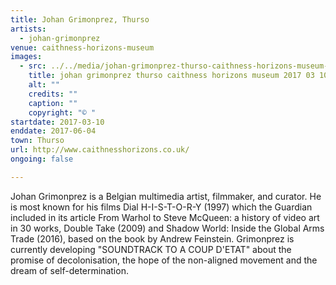 ```yaml
---
title: Johan Grimonprez, Thurso
artists:
  - johan-grimonprez
venue: caithness-horizons-museum
images:
  - src: ../../media/johan-grimonprez-thurso-caithness-horizons-museum-2017-03-10-0.webp
    title: johan grimonprez thurso caithness horizons museum 2017 03 10 0
    alt: ""
    credits: ""
    caption: ""
    copyright: "© "
startdate: 2017-03-10
enddate: 2017-06-04
town: Thurso
url: http://www.caithnesshorizons.co.uk/
ongoing: false

---
```


Johan Grimonprez is a Belgian multimedia artist, filmmaker, and curator. He is most known for his films Dial H-I-S-T-O-R-Y (1997) which the Guardian included in its article From Warhol to Steve McQueen: a history of video art in 30 works, Double Take (2009) and Shadow World: Inside the Global Arms Trade (2016), based on the book by Andrew Feinstein. Grimonprez is currently developing "SOUNDTRACK TO A COUP D'ETAT" about the promise of decolonisation, the hope of the non-aligned movement and the dream of self-determination.